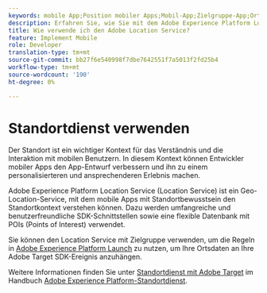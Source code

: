 ```yaml
---
keywords: mobile App;Position mobiler Apps;Mobil-App;Zielgruppe-App;Orte mobiler Zielgruppen;Standortdienst;adobe-Experience Cloud-Standortdienst;Pois;Zielpunkte;SDK;Position;Position
description: Erfahren Sie, wie Sie mit dem Adobe Experience Platform Location Service Ihre mobilen Apps mit Standortbewusstsein aktivieren.
title: Wie verwende ich den Adobe Location Service?
feature: Implement Mobile
role: Developer
translation-type: tm+mt
source-git-commit: bb27f6e540998f7dbe7642551f7a5013f2fd25b4
workflow-type: tm+mt
source-wordcount: '190'
ht-degree: 0%

---
```



# Standortdienst verwenden

Der Standort ist ein wichtiger Kontext für das Verständnis und die Interaktion mit mobilen Benutzern. In diesem Kontext können Entwickler mobiler Apps den App-Entwurf verbessern und ihn zu einem personalisierteren und ansprechenderen Erlebnis machen.

Adobe Experience Platform Location Service (Location Service) ist ein Geo-Location-Service, mit dem mobile Apps mit Standortbewusstsein den Standortkontext verstehen können. Dazu werden umfangreiche und benutzerfreundliche SDK-Schnittstellen sowie eine flexible Datenbank mit POIs (Points of Interest) verwendet.

Sie können den Location Service mit Zielgruppe verwenden, um die Regeln in [Adobe Experience Platform Launch](https://experienceleague.adobe.com/docs/launch/using/overview.html) zu nutzen, um Ihre Ortsdaten an Ihre Adobe Target SDK-Ereignis anzuhängen.

Weitere Informationen finden Sie unter [Standortdienst mit Adobe Target](https://experienceleague.adobe.com/docs/places/using/use-places-with-other-solutions/places-target/places-target.html) im Handbuch [Adobe Experience Platform-Standortdienst](https://experienceleague.adobe.com/docs/places/using/home.html).

